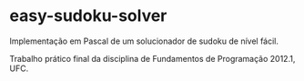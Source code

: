 # easy-sudoku-solver
Implementação em Pascal de um solucionador de sudoku de nível fácil.

Trabalho prático final da disciplina de Fundamentos de Programação 2012.1, UFC.
